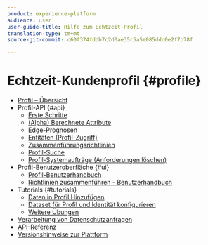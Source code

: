 ```yaml
---
product: experience-platform
audience: user
user-guide-title: Hilfe zum Echtzeit-Profil
translation-type: tm+mt
source-git-commit: c60f374fddb7c2d0ae35c5a5e085ddc0e2f7b78f

---
```



# Echtzeit-Kundenprofil {#profile}

* [Profil – Übersicht](home.md)
* Profil-API {#api}
   * [Erste Schritte](api/getting-started.md)
   * [(Alpha) Berechnete Attribute](api/computed-attributes.md)
   * [Edge-Prognosen](api/edge-projections.md)
   * [Entitäten (Profil-Zugriff)](api/entities.md)
   * [Zusammenführungsrichtlinien](api/merge-policies.md)
   * [Profil-Suche](api/profile-search.md)
   * [Profil-Systemaufträge (Anforderungen löschen)](api/profile-system-jobs.md)
* Profil-Benutzeroberfläche {#ui}
   * [Profil-Benutzerhandbuch](ui/user-guide.md)
   * [Richtlinien zusammenführen - Benutzerhandbuch](ui/merge-policies.md)
* Tutorials {#tutorials}
   * [Daten in Profil Hinzufügen](tutorials/add-profile-data.md)
   * [Dataset für Profil und Identität konfigurieren](tutorials/dataset-configuration.md)
   * [Weitere Übungen](https://docs.adobe.com/content/help/de-DE/experience-platform/tutorials/home.html)
* [Verarbeitung von Datenschutzanfragen](privacy.md)
* [API-Referenz](https://www.adobe.io/apis/experienceplatform/home/api-reference.html#!acpdr/swagger-specs/real-time-customer-profile.yaml)
* [Versionshinweise zur Plattform](https://www.adobe.com/go/platform-release-notes-en)